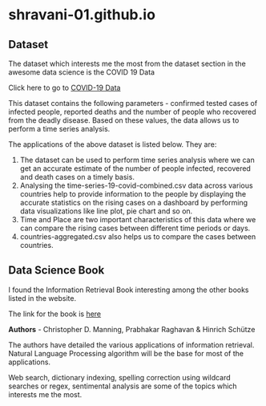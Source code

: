 # shravani-01.github.io
## Dataset
The dataset which interests me the most from the dataset section in the awesome data science is the COVID 19 Data

Click here to go to [COVID-19 Data](https://github.com/datasets/covid-19)

This dataset contains the following parameters - confirmed tested cases of infected people, reported deaths and the number of people who recovered from the deadly disease. Based on these values, the data allows us to perform a time series analysis.

The applications of the above dataset is listed below. They are:

1. The dataset can be used to perform time series analysis where we can get an accurate estimate of the number of people infected, recovered and death cases on a timely basis.
2. Analysing the time-series-19-covid-combined.csv data across various countries help to provide information to the people by displaying the accurate statistics on the rising cases on a dashboard by performing data visualizations like line plot, pie chart and so on.
3. Time and Place are two important characteristics of this data where we can compare the rising cases between different time periods or days.
4. countries-aggregated.csv also helps us to compare the cases between countries.

## Data Science Book

I found the Information Retrieval Book interesting among the other books listed in the website.

The link for the book is [here](https://nlp.stanford.edu/IR-book/html/htmledition/irbook.html)

**Authors** -  Christopher D. Manning, Prabhakar Raghavan & Hinrich Schütze


The authors have detailed the various applications of information retrieval. Natural Language Processing algorithm will be the base for most of the applications.

Web search, dictionary indexing, spelling correction using wildcard searches or regex, sentimental analysis are some of the topics which interests me the most.  


